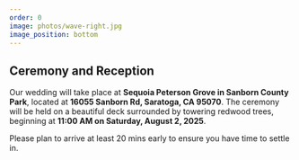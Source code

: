 ```yaml
---
order: 0
image: photos/wave-right.jpg
image_position: bottom
---
```

## Ceremony and Reception


Our wedding will take place at **Sequoia Peterson Grove in Sanborn County Park**, located at **16055 Sanborn Rd, Saratoga, CA 95070**. The ceremony will be held on a beautiful deck surrounded by towering redwood trees, beginning at **11:00 AM on Saturday, August 2, 2025**. 

Please plan to arrive at least 20 mins early to ensure you have time to settle in.


